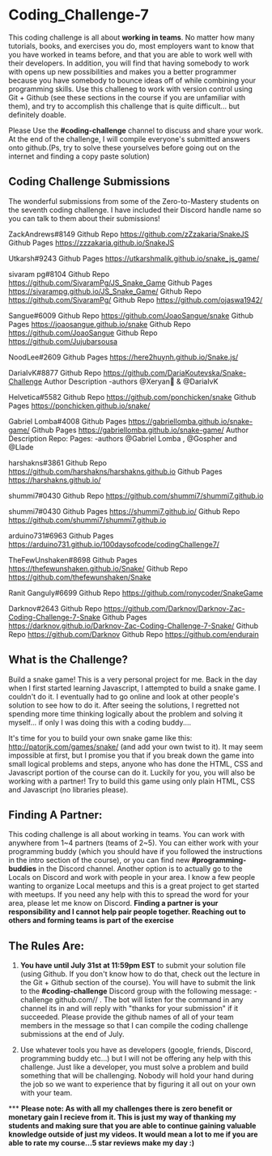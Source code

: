 # Coding_Challenge-7

This coding challenge is all about **working in teams**. No matter how many tutorials, books, and exercises you do, most employers want to know that you have worked in teams before, and that you are able to work well with their developers. In addition, you will find that having somebody to work with opens up new possibilities and makes you a better programmer because you have somebody to bounce ideas off of while combining your programming skills. Use this challeneg to work with version control using Git + Github (see these sections in the course if you are unfamiliar with them), and try to accomplish this challenge that is quite difficult... but definitely doable.

Please Use the **#coding-challenge** channel to discuss and share your work. At the end of the challenge, I will compile everyone's submitted answers onto github.(Ps, try to solve these yourselves before going out on the internet and finding a copy paste solution)

## Coding Challenge Submissions
The wonderful submissions from some of the Zero-to-Mastery students on the seventh coding challenge. I have included their Discord handle name so you can talk to them about their submissions!

ZackAndrews#8149
Github Repo
https://github.com/zZzakaria/SnakeJS
Github Pages
https://zzzakaria.github.io/SnakeJS

Utkarsh#9243
Github Pages
https://utkarshmalik.github.io/snake_js_game/

sivaram pg#8104
Github Repo
https://github.com/SivaramPg/JS_Snake_Game
Github Pages
https://sivarampg.github.io/JS_Snake_Game/
Github Repo
https://github.com/SivaramPg/
Github Repo
https://github.com/ojaswa1942/

Sangue#6009
Github Repo
https://github.com/JoaoSangue/snake
Github Pages
https://joaosangue.github.io/snake
Github Repo
https://github.com/JoaoSangue
Github Repo
https://github.com/Jujubarsousa

NoodLee#2609
Github Pages
https://here2huynh.github.io/Snake.js/

DariaIvK#8877
Github Repo
https://github.com/DariaKoutevska/Snake-Challenge
Author Description
-authors @Xeryan🐜 & @DariaIvK

Helvetica#5582
Github Repo
https://github.com/ponchicken/snake
Github Pages
https://ponchicken.github.io/snake/

Gabriel Lomba#4008
Github Pages
https://gabriellomba.github.io/snake-game/
Github Pages
https://gabriellomba.github.io/snake-game/
Author Description
Repo: Pages: -authors @Gabriel Lomba , @Gospher and @Llade

harshakns#3861
Github Repo
https://github.com/harshakns/harshakns.github.io
Github Pages
https://harshakns.github.io/

shummi7#0430
Github Repo
https://github.com/shummi7/shummi7.github.io

shummi7#0430
Github Pages
https://shummi7.github.io/
Github Repo
https://github.com/shummi7/shummi7.github.io

arduino731#6963
Github Pages
https://arduino731.github.io/100daysofcode/codingChallenge7/

TheFewUnshaken#8698
Github Pages
https://thefewunshaken.github.io/Snake/
Github Repo
https://github.com/thefewunshaken/Snake

Ranit Ganguly#6699
Github Repo
https://github.com/ronycoder/SnakeGame

Darknov#2643
Github Repo
https://github.com/Darknov/Darknov-Zac-Coding-Challenge-7-Snake
Github Pages
https://darknov.github.io/Darknov-Zac-Coding-Challenge-7-Snake/
Github Repo
https://github.com/Darknov
Github Repo
https://github.com/endurain


## What is the Challenge?

Build a snake game! This is a very personal project for me. Back in the day when I first started learning Javascript, I attempted to build a snake game. I couldn't do it. I eventually had to go online and look at other people's solution to see how to do it. After seeing the solutions, I regretted not spending more time thinking logically about the problem and solving it myself... if only I was doing this with a coding buddy....

It's time for you to build your own snake game like this: http://patorjk.com/games/snake/ (and add your own twist to it). It may seem impossible at first, but I promise you that if you break down the game into small logical problems and steps, anyone who has done the HTML, CSS and Javascript portion of the course can do it. Luckily for you, you will also be working with a partner! Try to build this game using only plain HTML, CSS and Javascript (no libraries please). 

## Finding A Partner:

This coding challenge is all about working in teams. You can work with anywhere from 1~4 partners (teams of 2~5). You can either work with your programming buddy (which you should have if you followed the instructions in the intro section of the course), or you can find new **#programming-buddies** in the Discord channel. Another option is to actually go to the Locals on Discord and work with people in your area. I know a few people wanting to organize Local meetups and this is a great project to get started with meetups. If you need any help with this to spread the word for your area, please let me know on Discord. **Finding a partner is your responsibility and I cannot help pair people together. Reaching out to others and forming teams is part of the exercise**

## The Rules Are:

1. **You have until July 31st at 11:59pm EST** to submit your solution file (using Github. If you don't know how to do that, check out the lecture in the Git + Github section of the course). You will have to submit the link to the **#coding-challenge** Discord group with the following message:  -challenge github.com/<username>/<repo> . The bot will listen for the command in any channel its in and will reply with "thanks for your submission" if it succeeded. Please provide the github names of all of your team members in the message so that I can compile the coding challenge submissions at the end of July.  

2. Use whatever tools you have as developers (google, friends, Discord, programming buddy etc...) but I will not be offering any help with this challenge. Just like a developer, you must solve a problem and build something that will be challenging. Nobody will hold your hand during the job so we want to experience that by figuring it all out on your own with your team. 

*** **Please note: As with all my challenges there is zero benefit or monetary gain I recieve from it. This is just my way of thanking my students and making sure that you are able to continue gaining valuable knowledge outside of just my videos. It would mean a lot to me if you are able to rate my course...5 star reviews make my day :)**


